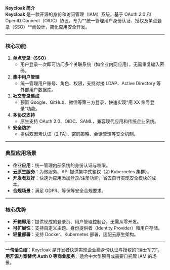 **Keycloak 简介**  
**Keycloak** 是一款开源的身份和访问管理（IAM）系统，基于 OAuth 2.0 和 OpenID Connect（OIDC）协议，专为**统一管理用户身份认证、授权及单点登录（SSO）**而设计，简化应用安全开发。

---

### **核心功能**
1. **单点登录（SSO）**  
   - 用户登录一次即可访问多个关联系统（如企业内网应用），无需重复输入密码。
2. **集中用户管理**  
   - 统一管理用户账号、角色、权限，支持对接 LDAP、Active Directory 等外部用户数据库。
3. **社交登录集成**  
   - 预置 Google、GitHub、微信等第三方登录，快速实现“用 XX 账号登录”功能。
4. **多协议支持**  
   - 原生支持 OAuth 2.0、OIDC、SAML，兼容现代应用和传统企业系统。
5. **安全防护**  
   - 提供双因素认证（2 FA）、密码策略、会话管理等安全机制。

---

### **典型应用场景**
- **企业应用**：统一管理内部系统的身份认证与权限。  
- **云原生服务**：为微服务、API 提供集中式鉴权（如 Kubernetes 集群）。  
- **开发者友好**：快速为应用添加登录/注册功能，省去自行实现安全模块的成本。  
- **合规场景**：满足 GDPR、等保等安全合规要求。

---

### **核心优势**
- **开箱即用**：提供现成的登录页、用户管理控制台，无需从零开发。  
- **可扩展性**：支持自定义主题、身份提供者（Identity Provider）和用户存储。  
- **轻量部署**：支持 Docker、Kubernetes 部署，适配云原生架构。  

---

**一句话总结**：Keycloak 是开发者快速实现企业级身份认证与授权的“瑞士军刀”，**用开源方案替代 Auth 0 等商业服务**，适合中大型项目或需要自托管 IAM 的场景。